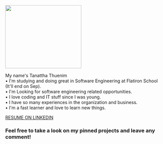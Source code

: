<img src="https://media.giphy.com/media/WOwiryOPA0G6jhKqB0/giphy.gif" width="240" height="200" />

My name's Tanattha Thuenim</br>
• I'm studying and doing great in Software Engineering at Flatiron School (It'll end on Sep). </br>
• I'm Looking for software engineering related opportunities. </br>
• I love coding and IT stuff since I was young. </br>
• I have so many experiences in the organization and business. </br>
• I'm a fast learner and love to learn new things.</br>

[RESUME ON LINKEDIN](https://www.linkedin.com/in/tanattha-thuenim-5b67b31b3/)</br>

### Feel free to take a look on my pinned projects and leave any comment!
